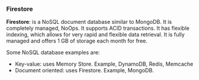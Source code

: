 ### Firestore

**Firestore**: is a NoSQL document database similar to MongoDB. It is completely managed, NoOps. It supports ACID transactions.  It has flexible indexing, which allows for very rapid and flexible data retrieval. It is fully managed and offers 1 GB of storage each month for free.

Some NoSQL database examples are:

- Key-value: uses Memory Store. Example, DynamoDB, Redis, Memcache
- Document oriented: uses Firestore. Example, MongoDB.
